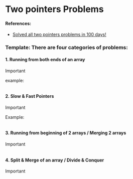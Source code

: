 # Two pointers Problems

#### References:
- [Solved all two pointers problems in 100 days!](https://leetcode.com/discuss/study-guide/1688903/Solved-all-two-pointers-problems-in-100-days)

### Template: There are four categories of problems:
   ####  1. Running from both ends of an array
   
   > [!IMPORTANT] 
   > example:

  ```python 
  ```
   #### 2. Slow & Fast Pointers
  > [!IMPORTANT] 

  Example:
  ```python 
  ```

   #### 3. Running from beginning of 2 arrays / Merging 2 arrays
  > [!IMPORTANT] 

  ```python 
  ```

   #### 4. Split & Merge of an array / Divide & Conquer
  > [!IMPORTANT] 

  ```python 
  ```
 

